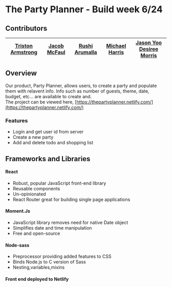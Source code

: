 
# The Party Planner - Build week 6/24
## Contributors 
|[Triston Armstrong]( https://github.com/Tarmstrong95)|[Jacob McFaul ](https://github.com/McTrip777)|                                                                                       [Rushi Arumalla ](https://github.com/rushi444)                                                                                       |                                                                                      [Michael Harris](https://github.com/immichaelharris)                                                                                      |                                                                                    [Jason Yoo](https://github.com/JasonYoo) [Desiree Morris](https://github.com/desiquinn)                                                                                     |
| :-----------------------------------------------------------------------------------------------------------------------------------------------------------------------------------------------------------------------------: | :--------------------------------------------------------------------------------------------------------------------------------------------------------------------------------------------------------------------------------------: | :------------------------------------------------------------------------------------------------------------------------------------------------------------------------------------------------------------------------: | :----------------------------------------------------------------------------------------------------------------------------------------------------------------------------------------------------------------------: | :-----------------------------------------------------------------------------------------------------------------------------------------------------------------------------------------------------------------------: |

## Overview
Our product, Party Planner,  allows users, to create a party and populate them with relavent info. Info such as number of guests, theme, date, budget, etc... are available to create and. <br>
The project can be viewed here, [https://thepartyplanner.netlify.com/](https://thepartyplanner.netlify.com/)
### Features
  * Login and get user id from server 
  * Create a new party
  * Add and delete todo and shopping list
## Frameworks and Libraries 
#### React
* Robust, popular JavaScript front-end library
* Reusable components
* Un-opinionated
* React Router great for building single page applications
#### Moment.Js
* JavaScript library removes need for native Date object
* Simplifies date and time manipulation
* Free and open-source
  
#### Node-sass
* Preprocessor providing added features to CSS
* Binds Node.js to C version of Sass
* Nesting,variables,mixins

#### Front end deployed to Netlify
